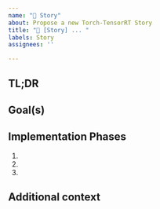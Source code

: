 ```yaml
---
name: "📖 Story"
about: Propose a new Torch-TensorRT Story
title: "📖 [Story] ... "
labels: Story
assignees: ''

---
```


## TL;DR
<!-- Summarize key objectives of the story being proposed -->

## Goal(s)
<!-- What are we trying to achieve here, what features + objectives does this story include? -->

## Implementation Phases
<!-- Key issues/features/PRs proposed for this story, in descending-priority/implementation order -->
1.
2.
3.

## Additional context
<!-- Add any other context about the story -->
